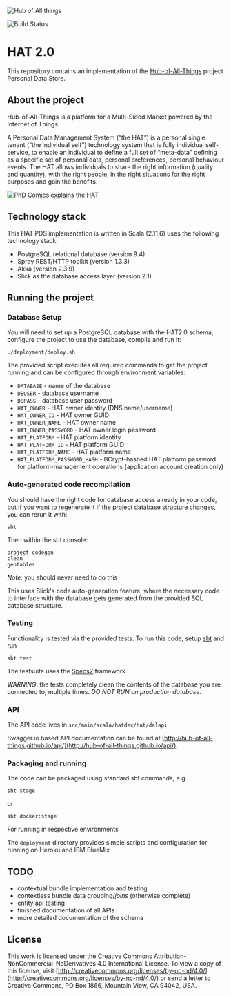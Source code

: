 ![Hub of All things](http://hubofallthings.com/wp-content/uploads/banner21.png)

![Build Status](https://travis-ci.org/Hub-of-all-Things/HAT2.0.svg?branch=master)

# HAT 2.0

This repository contains an implementation of the [Hub-of-All-Things](http://hubofallthings.com) project Personal Data Store.

## About the project

Hub-of-All-Things is a platform for a Multi-Sided Market powered by the Internet of Things.

A Personal Data Management System (“the HAT”) is a personal single tenant (“the individual self”) technology system that is fully individual self-service, to enable an individual to define a full set of “meta-data” defining as a specific set of personal data, personal preferences, personal behaviour events. The HAT allows individuals to share the right information (quality and quantity), with the right people, in the right situations for the right purposes and gain the benefits.

[![PhD Comics explains the HAT](http://img.youtube.com/vi/y1txYjoSQQc/0.jpg)](http://www.youtube.com/watch?v=y1txYjoSQQc)

## Technology stack

This HAT PDS implementation is written in Scala (2.11.6) uses the following technology stack:

- PostgreSQL relational database (version 9.4)
- Spray REST/HTTP toolkit (version 1.3.3)
- Akka (version 2.3.9)
- Slick as the database access layer (version 2.1)

## Running the project

### Database Setup

You will need to set up a PostgreSQL database with the HAT2.0 schema, configure the project to use the database, compile and run it:

    ./deployment/deploy.sh
    
The provided script executes all required commands to get the project running and can be configured through environment variables:

- `DATABASE` - name of the database
- `DBUSER` - database username
- `DBPASS` - database user password
- `HAT_OWNER` - HAT owner identity (DNS name/username)
- `HAT_OWNER_ID` - HAT owner GUID
- `HAT_OWNER_NAME` - HAT owner name
- `HAT_OWNER_PASSWORD` - HAT owner login password
- `HAT_PLATFORM` - HAT platform identity
- `HAT_PLATFORM_ID` - HAT platform GUID
- `HAT_PLATFORM_NAME` - HAT platform name
- `HAT_PLATFORM_PASSWORD_HASH` - BCrypt-hashed HAT platform password for platform-management operations (application account creation only)

### Auto-generated code recompilation

You should have the right code for database access already in your code, but if you want to regenerate it if the project database structure changes, you can rerun it with:

    sbt

Then within the sbt console:
    
    project codegen
    clean
    gentables

*Note*: you should never need to do this

This uses Slick's code auto-generation feature, where the necessary code to interface with the database gets generated from the provided SQL database structure.

### Testing

Functionality is tested via the provided tests. To run this code, setup [sbt](http://www.scala-sbt.org) and run

	sbt test
	
The testsuite uses the [Specs2](https://etorreborre.github.io/specs2/) framework.

*WARNING*: the tests completely clean the contents of the database you are connected to, multiple times. *DO NOT RUN on production database.*

### API

The API code lives in `src/main/scala/hatdex/hat/dalapi`

Swagger.io based API documentation can be found at [http://hub-of-all-things.github.io/api/](http://hub-of-all-things.github.io/api/) 

### Packaging and running

The code can be packaged using standard sbt commands, e.g.

    sbt stage
    
or

    sbt docker:stage
    
For running in respective environments

The `deployment` directory provides simple scripts and configuration for running on Heroku and IBM BlueMix

## TODO

- contextual bundle implementation and testing
- contextless bundle data ​grouping/_joins_​ (otherwise complete)
- entity api testing
- finished documentation of all APIs
- more detailed documentation of the schema

## License

This work is licensed under the Creative Commons Attribution-NonCommercial-NoDerivatives 4.0 International License. To view a copy of this license, visit [http://creativecommons.org/licenses/by-nc-nd/4.0/](http://creativecommons.org/licenses/by-nc-nd/4.0/) or send a letter to Creative Commons, PO Box 1866, Mountain View, CA 94042, USA.
